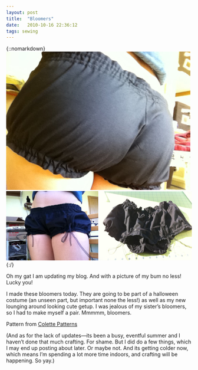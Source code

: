 ```yaml
---
layout: post
title:  "Bloomers"
date:   2010-10-16 22:36:12
tags: sewing
---
```

{::nomarkdown}
<img src="/uploads/2010/10/bloomers01.jpg">
<img src="/uploads/2010/10/bloomers02.jpg">
<img src="/uploads/2010/10/bloomers03.jpg">
{:/}

Oh my gat I am updating my blog. And with a picture of my bum no less! Lucky you!

I made these bloomers today. They are going to be part of a halloween costume (an unseen part, but important none the less!) as well as my new lounging around looking cute getup. I was jealous of my sister’s bloomers, so I had to make myself a pair. Mmmmm, bloomers.

Pattern from [Colette Patterns](http://www.colettepatterns.com/)

(And as for the lack of updates—its been a busy, eventful summer and I haven’t done that much crafting. For shame. But I did do a few things, which I may end up posting about later. Or maybe not. And its getting colder now, which means I’m spending a lot more time indoors, and crafting will be happening. So yay.)
